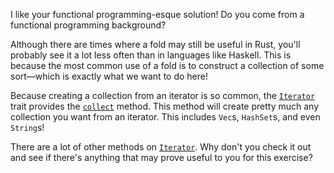 I like your functional programming-esque solution! Do you come from a functional programming background?

Although there are times where a fold may still be useful in Rust, you'll probably see it a lot less often than in languages like Haskell. This is because the most common use of a fold is to construct a collection of some sort—which is exactly what we want to do here!

Because creating a collection from an iterator is so common, the [`Iterator`] trait provides the [`collect`] method. This method will create pretty much any collection you want from an iterator. This includes `Vec`s, `HashSet`s, and even `String`s!

There are a lot of other methods on [`Iterator`]. Why don't you check it out and see if there's anything that may prove useful to you for this exercise?

[`Iterator`]: https://doc.rust-lang.org/std/iter/trait.Iterator.html
[`collect`]: https://doc.rust-lang.org/std/iter/trait.Iterator.html#method.collect